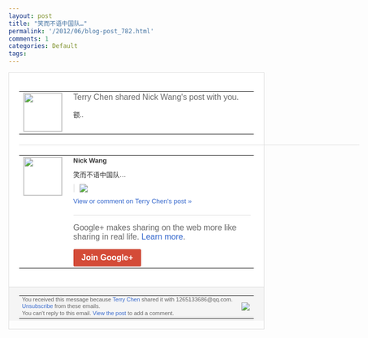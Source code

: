 ```yaml
---
layout: post
title: "笑而不语中国队…"
permalink: '/2012/06/blog-post_782.html'
comments: 1
categories: Default
tags: 
---
```

<div style="border:solid 1px #dfdfdf;color:#686868;font:13px Arial"><div style="background-color:#fff;padding:20px;"><table cellpadding="0" cellspacing="0"><tr><td style="padding-right:15px;vertical-align:top"><a href="https://plus.google.com/_/notifications/ngemlink?&amp;emid=CNCR-ZPTrrACFaamQAod0ygAAA&amp;path=%2F108643996575278738906&amp;dt=1338609009315"><img height="75" src="https://lh3.googleusercontent.com/-KKRGTyJ5Bl0/AAAAAAAAAAI/AAAAAAAAEEY/jllxqER5dCk/s75-c-k-a/photo.jpg" style="border:solid 1px #cccccc;" width="75"/></a></td><td style="width:578px;color:#333;font:13px Arial;vertical-align:top;"><div style="color:#686868;font:16px Arial;;padding-bottom:15px">Terry Chen shared Nick Wang's post with you.</div><div style="padding-bottom:10px">额..</div></td></tr></table><div style="margin:20px 0;border-bottom:solid 1px #dfdfdf;width:670px;"></div><table cellpadding="0" cellspacing="0"><tr><td style="padding-right:15px;vertical-align:top"><a href="https://plus.google.com/_/notifications/ngemlink?&amp;emid=CNCR-ZPTrrACFaamQAod0ygAAA&amp;path=%2F100841654329180405393&amp;dt=1338609009315"><img height="75" src="https://lh4.googleusercontent.com/-RBBjuNWmE0I/AAAAAAAAAAI/AAAAAAAAFqQ/YwtqZn_sdRs/s75-c-k-a/photo.jpg" style="border:solid 1px #cccccc;" width="75"/></a></td><td style="width:578px;color:#333;font:13px Arial;vertical-align:top;"><div style="font-weight:bold;padding-bottom:10px">Nick Wang</div><div style="padding-bottom:10px">笑而不语中国队…</div><div style="margin-bottom:10px;padding-left:10px; border-left:2px solid #EAEAEA"><span style="margin-right:5px"><a href="https://plus.google.com/_/notifications/ngemlink?&amp;emid=CNCR-ZPTrrACFaamQAod0ygAAA&amp;path=%2F108643996575278738906%2Fposts%2FQH3jRCAmiWf%3Fgpinv%3DAMIXal_rjl29KU7MfV3JKUa-Dai3JHFcbIX_4pLn_qcwpSXm0ZQUhItEfErX_x4UuJKfLTSpp_4CiKxum7A0Zb77gbj_nI5183nTCWrjzAzBSnkpbH2rt7c&amp;dt=1338609009315" style="zSoyz;"><img border="0" src="https://lh5.googleusercontent.com/-mSWgx4F1tAs/T8lVJ-_kJII/AAAAAAAAYjI/3YFXE6o_lH0/h120/12%2B-%2B1" style="max-height:200px;max-width:275px"/></a></span></div><a href="https://plus.google.com/_/notifications/ngemlink?&amp;emid=CNCR-ZPTrrACFaamQAod0ygAAA&amp;path=%2F108643996575278738906%2Fposts%2FQH3jRCAmiWf%3Fgpinv%3DAMIXal_rjl29KU7MfV3JKUa-Dai3JHFcbIX_4pLn_qcwpSXm0ZQUhItEfErX_x4UuJKfLTSpp_4CiKxum7A0Zb77gbj_nI5183nTCWrjzAzBSnkpbH2rt7c&amp;dt=1338609009315" style="color:#3366CC;text-decoration:none;">View or comment on Terry Chen's post »</a><div style="margin-top:20px;border-top:solid 1px #dfdfdf"><div style="padding:15px 0;color:#686868;font:16px Arial;">Google+ makes sharing on the web more like sharing in real life. <a href="http://www.google.com/+/learnmore/" style="color:#3366CC;text-decoration:none;">Learn more</a>.</div><a href="https://plus.google.com/_/notifications/ngemlink?&amp;emid=CNCR-ZPTrrACFaamQAod0ygAAA&amp;path=%2F%3Fgpinv%3DAMIXal_rjl29KU7MfV3JKUa-Dai3JHFcbIX_4pLn_qcwpSXm0ZQUhItEfErX_x4UuJKfLTSpp_4CiKxum7A0Zb77gbj_nI5183nTCWrjzAzBSnkpbH2rt7c&amp;dt=1338609009315" style="display:inline-block;padding:7px 15px;background-color:#d44b38; color:#fff;font-size:16px; font-weight:bold;border-radius:2px;border:solid 1px #c43b28; white-space:nowrap;text-decoration:none">Join Google+</a></div></td></tr></table></div><div style="border-top:solid 1px #dfdfdf;padding:0 20px; background-color:#f5f5f5"><table cellpadding="0" cellspacing="0" style="height:50px"><tbody><tr><td style="vertical-align:middle;width:100%; color:#636363;font:11px Arial; line-height:120%">You received this message because <a href="https://plus.google.com/_/notifications/ngemlink?&amp;emid=CNCR-ZPTrrACFaamQAod0ygAAA&amp;path=%2F108643996575278738906%3Fgpinv%3DAMIXal_rjl29KU7MfV3JKUa-Dai3JHFcbIX_4pLn_qcwpSXm0ZQUhItEfErX_x4UuJKfLTSpp_4CiKxum7A0Zb77gbj_nI5183nTCWrjzAzBSnkpbH2rt7c&amp;dt=1338609009315" style="color:#3366CC;text-decoration:none;">Terry Chen</a> shared it with 1265133686@qq.com. <a href="https://plus.google.com/_/notifications/ngemlink?&amp;emid=CNCR-ZPTrrACFaamQAod0ygAAA&amp;path=%2F_%2Fnonplus%2Femailsettings%3Fgpinv%3DAMIXal_rjl29KU7MfV3JKUa-Dai3JHFcbIX_4pLn_qcwpSXm0ZQUhItEfErX_x4UuJKfLTSpp_4CiKxum7A0Zb77gbj_nI5183nTCWrjzAzBSnkpbH2rt7c%26est%3DADH5u8WJsepiO1MftZ35Ut-1NPQVD5monfrIbbA3LHOQu0TkeRDtX5lg7xmSuDE_kHtGbDWi-J0WqnhaX2I6uvajj1mQfVMWX9hfMKZjJpfKAsW2pIV-FKSXYzHKkhu9mBN8xtuZ38ax&amp;dt=1338609009315" style="color:#3366CC;text-decoration:none;">Unsubscribe</a> from these emails.<br/>You can't reply to this email. <a href="https://plus.google.com/_/notifications/ngemlink?&amp;emid=CNCR-ZPTrrACFaamQAod0ygAAA&amp;path=%2F108643996575278738906%2Fposts%2FQH3jRCAmiWf%3Fgpinv%3DAMIXal_rjl29KU7MfV3JKUa-Dai3JHFcbIX_4pLn_qcwpSXm0ZQUhItEfErX_x4UuJKfLTSpp_4CiKxum7A0Zb77gbj_nI5183nTCWrjzAzBSnkpbH2rt7c&amp;dt=1338609009315" style="color:#3366CC;text-decoration:none;">View the post</a> to add a comment.<br/></td><td><img src="https://ssl.gstatic.com/s2/oz/images/notifications/logo/google-plus-6617a72bb36cc548861652780c9e6ff1.png"/></td></tr></tbody></table></div></div>
